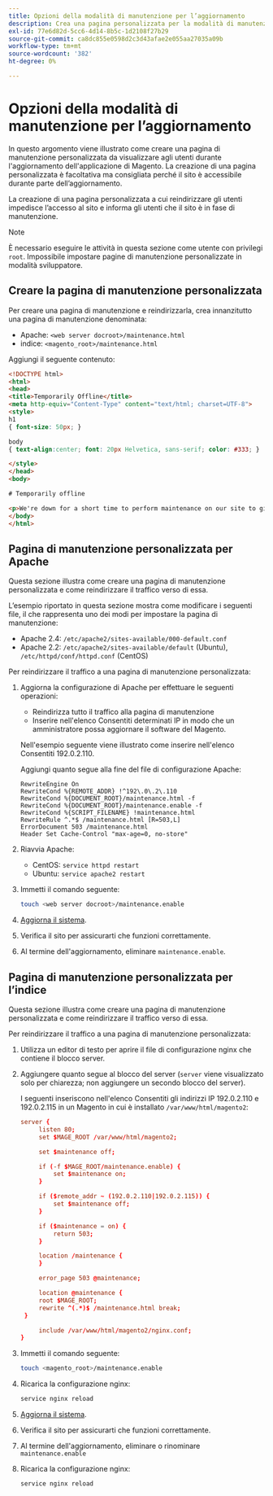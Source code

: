 ```yaml
---
title: Opzioni della modalità di manutenzione per l’aggiornamento
description: Crea una pagina personalizzata per la modalità di manutenzione che i clienti possono visualizzare nella vetrina di Adobe Commerce durante l’esecuzione di un aggiornamento.
exl-id: 77e6d82d-5cc6-4d14-8b5c-1d2108f27b29
source-git-commit: ca8dc855e0598d2c3d43afae2e055aa27035a09b
workflow-type: tm+mt
source-wordcount: '382'
ht-degree: 0%

---
```


# Opzioni della modalità di manutenzione per l’aggiornamento

In questo argomento viene illustrato come creare una pagina di manutenzione personalizzata da visualizzare agli utenti durante l&#39;aggiornamento dell&#39;applicazione di Magento. La creazione di una pagina personalizzata è facoltativa ma consigliata perché il sito è accessibile durante parte dell’aggiornamento.

La creazione di una pagina personalizzata a cui reindirizzare gli utenti impedisce l’accesso al sito e informa gli utenti che il sito è in fase di manutenzione.

>[!NOTE]
>
>È necessario eseguire le attività in questa sezione come utente con privilegi `root`. Impossibile impostare pagine di manutenzione personalizzate in modalità sviluppatore.

## Creare la pagina di manutenzione personalizzata

Per creare una pagina di manutenzione e reindirizzarla, crea innanzitutto una pagina di manutenzione denominata:

- Apache: `<web server docroot>/maintenance.html`
- indice: `<magento_root>/maintenance.html`

Aggiungi il seguente contenuto:

```html
<!DOCTYPE html>
<html>
<head>
<title>Temporarily Offline</title>
<meta http-equiv="Content-Type" content="text/html; charset=UTF-8">
<style>
h1
{ font-size: 50px; }

body
{ text-align:center; font: 20px Helvetica, sans-serif; color: #333; }

</style>
</head>
<body>

# Temporarily offline

<p>We're down for a short time to perform maintenance on our site to give you the best possible experience. Check back soon!</p>
</body>
</html>
```

## Pagina di manutenzione personalizzata per Apache

Questa sezione illustra come creare una pagina di manutenzione personalizzata e come reindirizzare il traffico verso di essa.

L’esempio riportato in questa sezione mostra come modificare i seguenti file, il che rappresenta uno dei modi per impostare la pagina di manutenzione:

- Apache 2.4: `/etc/apache2/sites-available/000-default.conf`
- Apache 2.2: `/etc/apache2/sites-available/default` (Ubuntu), `/etc/httpd/conf/httpd.conf` (CentOS)

Per reindirizzare il traffico a una pagina di manutenzione personalizzata:

1. Aggiorna la configurazione di Apache per effettuare le seguenti operazioni:

   - Reindirizza tutto il traffico alla pagina di manutenzione
   - Inserire nell&#39;elenco Consentiti determinati IP in modo che un amministratore possa aggiornare il software del Magento.

   Nell&#39;esempio seguente viene illustrato come inserire nell&#39;elenco Consentiti 192.0.2.110.

   Aggiungi quanto segue alla fine del file di configurazione Apache:

   ```
   RewriteEngine On
   RewriteCond %{REMOTE_ADDR} !^192\.0\.2\.110
   RewriteCond %{DOCUMENT_ROOT}/maintenance.html -f
   RewriteCond %{DOCUMENT_ROOT}/maintenance.enable -f
   RewriteCond %{SCRIPT_FILENAME} !maintenance.html
   RewriteRule ^.*$ /maintenance.html [R=503,L]
   ErrorDocument 503 /maintenance.html
   Header Set Cache-Control "max-age=0, no-store"
   ```

1. Riavvia Apache:

   - CentOS: `service httpd restart`
   - Ubuntu: `service apache2 restart`

1. Immetti il comando seguente:

   ```bash
   touch <web server docroot>/maintenance.enable
   ```

1. [Aggiorna il sistema](../implementation/perform-upgrade.md).
1. Verifica il sito per assicurarti che funzioni correttamente.
1. Al termine dell&#39;aggiornamento, eliminare `maintenance.enable`.

## Pagina di manutenzione personalizzata per l’indice

Questa sezione illustra come creare una pagina di manutenzione personalizzata e come reindirizzare il traffico verso di essa.

Per reindirizzare il traffico a una pagina di manutenzione personalizzata:

1. Utilizza un editor di testo per aprire il file di configurazione nginx che contiene il blocco server.
1. Aggiungere quanto segue al blocco del server (`server` viene visualizzato solo per chiarezza; non aggiungere un secondo blocco del server).

   I seguenti inseriscono nell&#39;elenco Consentiti gli indirizzi IP 192.0.2.110 e 192.0.2.115 in un Magento in cui è installato `/var/www/html/magento2`:

   ```conf
   server {
        listen 80;
        set $MAGE_ROOT /var/www/html/magento2;
   
        set $maintenance off;
   
        if (-f $MAGE_ROOT/maintenance.enable) {
            set $maintenance on;
        }
   
        if ($remote_addr ~ (192.0.2.110|192.0.2.115)) {
            set $maintenance off;
        }
   
        if ($maintenance = on) {
            return 503;
        }
   
        location /maintenance {
        }
   
        error_page 503 @maintenance;
   
        location @maintenance {
        root $MAGE_ROOT;
        rewrite ^(.*)$ /maintenance.html break;
    }
   
        include /var/www/html/magento2/nginx.conf;
   }
   ```

1. Immetti il comando seguente:

   ```bash
   touch <magento_root>/maintenance.enable
   ```

1. Ricarica la configurazione nginx:

   ```bash
   service nginx reload
   ```

1. [Aggiorna il sistema](../implementation/perform-upgrade.md).
1. Verifica il sito per assicurarti che funzioni correttamente.
1. Al termine dell&#39;aggiornamento, eliminare o rinominare `maintenance.enable`
1. Ricarica la configurazione nginx:

   ```bash
   service nginx reload
   ```
